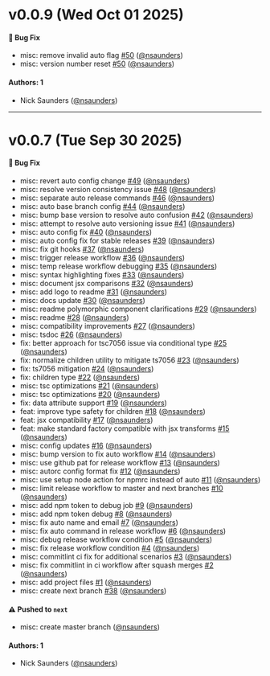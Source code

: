 # v0.0.9 (Wed Oct 01 2025)

#### 🐛 Bug Fix

- misc: remove invalid auto flag [#50](https://github.com/renueljs/renuel/pull/50) ([@nsaunders](https://github.com/nsaunders))
- misc: version number reset [#50](https://github.com/renueljs/renuel/pull/50) ([@nsaunders](https://github.com/nsaunders))

#### Authors: 1

- Nick Saunders ([@nsaunders](https://github.com/nsaunders))

---

# v0.0.7 (Tue Sep 30 2025)

#### 🐛 Bug Fix

- misc: revert auto config change [#49](https://github.com/renueljs/renuel/pull/49) ([@nsaunders](https://github.com/nsaunders))
- misc: resolve version consistency issue [#48](https://github.com/renueljs/renuel/pull/48) ([@nsaunders](https://github.com/nsaunders))
- misc: separate auto release commands [#46](https://github.com/renueljs/renuel/pull/46) ([@nsaunders](https://github.com/nsaunders))
- misc: auto base branch config [#44](https://github.com/renueljs/renuel/pull/44) ([@nsaunders](https://github.com/nsaunders))
- misc: bump base version to resolve auto confusion [#42](https://github.com/renueljs/renuel/pull/42) ([@nsaunders](https://github.com/nsaunders))
- misc: attempt to resolve auto versioning issue [#41](https://github.com/renueljs/renuel/pull/41) ([@nsaunders](https://github.com/nsaunders))
- misc: auto config fix [#40](https://github.com/renueljs/renuel/pull/40) ([@nsaunders](https://github.com/nsaunders))
- misc: auto config fix for stable releases [#39](https://github.com/renueljs/renuel/pull/39) ([@nsaunders](https://github.com/nsaunders))
- misc: fix git hooks [#37](https://github.com/renueljs/renuel/pull/37) ([@nsaunders](https://github.com/nsaunders))
- misc: trigger release workflow [#36](https://github.com/renueljs/renuel/pull/36) ([@nsaunders](https://github.com/nsaunders))
- misc: temp release workflow debugging [#35](https://github.com/renueljs/renuel/pull/35) ([@nsaunders](https://github.com/nsaunders))
- misc: syntax highlighting fixes [#33](https://github.com/renueljs/renuel/pull/33) ([@nsaunders](https://github.com/nsaunders))
- misc: document jsx comparisons [#32](https://github.com/renueljs/renuel/pull/32) ([@nsaunders](https://github.com/nsaunders))
- misc: add logo to readme [#31](https://github.com/renueljs/renuel/pull/31) ([@nsaunders](https://github.com/nsaunders))
- misc: docs update [#30](https://github.com/renueljs/renuel/pull/30) ([@nsaunders](https://github.com/nsaunders))
- misc: readme polymorphic component clarifications [#29](https://github.com/renueljs/renuel/pull/29) ([@nsaunders](https://github.com/nsaunders))
- misc: readme [#28](https://github.com/renueljs/renuel/pull/28) ([@nsaunders](https://github.com/nsaunders))
- misc: compatibility improvements [#27](https://github.com/renueljs/renuel/pull/27) ([@nsaunders](https://github.com/nsaunders))
- misc: tsdoc [#26](https://github.com/renueljs/renuel/pull/26) ([@nsaunders](https://github.com/nsaunders))
- fix: better approach for tsc7056 issue via conditional type [#25](https://github.com/renueljs/renuel/pull/25) ([@nsaunders](https://github.com/nsaunders))
- fix: normalize children utility to mitigate ts7056 [#23](https://github.com/renueljs/renuel/pull/23) ([@nsaunders](https://github.com/nsaunders))
- fix: ts7056 mitigation [#24](https://github.com/renueljs/renuel/pull/24) ([@nsaunders](https://github.com/nsaunders))
- fix: children type [#22](https://github.com/renueljs/renuel/pull/22) ([@nsaunders](https://github.com/nsaunders))
- misc: tsc optimizations [#21](https://github.com/renueljs/renuel/pull/21) ([@nsaunders](https://github.com/nsaunders))
- misc: tsc optimizations [#20](https://github.com/renueljs/renuel/pull/20) ([@nsaunders](https://github.com/nsaunders))
- fix: data attribute support [#19](https://github.com/renueljs/renuel/pull/19) ([@nsaunders](https://github.com/nsaunders))
- feat: improve type safety for children [#18](https://github.com/renueljs/renuel/pull/18) ([@nsaunders](https://github.com/nsaunders))
- feat: jsx compatibility [#17](https://github.com/renueljs/renuel/pull/17) ([@nsaunders](https://github.com/nsaunders))
- feat: make standard factory compatible with jsx transforms [#15](https://github.com/renueljs/renuel/pull/15) ([@nsaunders](https://github.com/nsaunders))
- misc: config updates [#16](https://github.com/renueljs/renuel/pull/16) ([@nsaunders](https://github.com/nsaunders))
- misc: bump version to fix auto workflow [#14](https://github.com/renueljs/renuel/pull/14) ([@nsaunders](https://github.com/nsaunders))
- misc: use github pat for release workflow [#13](https://github.com/renueljs/renuel/pull/13) ([@nsaunders](https://github.com/nsaunders))
- misc: autorc config format fix [#12](https://github.com/renueljs/renuel/pull/12) ([@nsaunders](https://github.com/nsaunders))
- misc: use setup node action for npmrc instead of auto [#11](https://github.com/renueljs/renuel/pull/11) ([@nsaunders](https://github.com/nsaunders))
- misc: limit release workflow to master and next branches [#10](https://github.com/renueljs/renuel/pull/10) ([@nsaunders](https://github.com/nsaunders))
- misc: add npm token to debug job [#9](https://github.com/renueljs/renuel/pull/9) ([@nsaunders](https://github.com/nsaunders))
- misc: add npm token debug [#8](https://github.com/renueljs/renuel/pull/8) ([@nsaunders](https://github.com/nsaunders))
- misc: fix auto name and email [#7](https://github.com/renueljs/renuel/pull/7) ([@nsaunders](https://github.com/nsaunders))
- misc: fix auto command in release workflow [#6](https://github.com/renueljs/renuel/pull/6) ([@nsaunders](https://github.com/nsaunders))
- misc: debug release workflow condition [#5](https://github.com/renueljs/renuel/pull/5) ([@nsaunders](https://github.com/nsaunders))
- misc: fix release workflow condition [#4](https://github.com/renueljs/renuel/pull/4) ([@nsaunders](https://github.com/nsaunders))
- misc: commitlint ci fix for additional scenarios [#3](https://github.com/renueljs/renuel/pull/3) ([@nsaunders](https://github.com/nsaunders))
- misc: fix commitlint in ci workflow after squash merges [#2](https://github.com/renueljs/renuel/pull/2) ([@nsaunders](https://github.com/nsaunders))
- misc: add project files [#1](https://github.com/renueljs/renuel/pull/1) ([@nsaunders](https://github.com/nsaunders))
- misc: create next branch [#38](https://github.com/renueljs/renuel/pull/38) ([@nsaunders](https://github.com/nsaunders))

#### ⚠️ Pushed to `next`

- misc: create master branch ([@nsaunders](https://github.com/nsaunders))

#### Authors: 1

- Nick Saunders ([@nsaunders](https://github.com/nsaunders))
